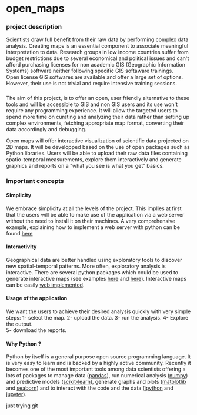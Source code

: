 # open_maps
### project description
Scientists draw full benefit from their raw data by performing complex data analysis. Creating maps is an essential component to associate meaningful interpretation to data.
Research groups in low income countries suffer from budget restrictions due to several economical and political issues and can't afford purchasing licenses for non academic GIS (Geographic Information Systems) software neither following specific GIS softaware trainings.  
Open license GIS softwares are available and offer a large set of options. However, their use is not trivial and require intensive training sessions.
###
The aim of this project, is to offer an open, user friendly alternative to these tools and will be accessible to GIS and non GIS users and its use won't require any programming experience. It will allow the targeted users to spend more time on curating and analyzing their data rather than setting up complex environments, fetching appropriate map format, converting their data accordingly and debugging.   

Open maps will offer interactive visualization of scientific data projected on 2D maps. It will be developped based on the use of open packages such as Python libraries.
Users will be able to upload their raw data files containing spatio-temporal measurements, explore them interactively and generate graphics and reports on a “what you see is what you get” basics. 

### Important concepts
#### Simplicity
We embrace simplicity at all the levels of the project. This implies at first that the users will be able to make use of the application via a web server without the need to install it on their machines. A very comprehensive example, explaining how to implement a web server with python can be found [here](https://ruslanspivak.com/lsbaws-part1/) 

#### Interactivity
Geographical data are better handled using exploratory tools to discover new spatial-temporal patterns. More often, exploratory analysis is interactive. There are several python packages which could be used to generate interactive maps (see examples [here](https://plot.ly/python/ipython-notebook-tutorial/) and [here](https://blog.modeanalytics.com/python-interactive-plot-libraries/)). Interactive maps can be easily [web implemented](http://adilmoujahid.com/posts/2015/01/interactive-data-visualization-d3-dc-python-mongodb/). 

#### Usage of the application
We want the users to achieve their desired analysis quickly with very simple steps:
    1- select the map.
    2- upload the data.
    3- run the analysis. 
    4- Explore the output.  
    5- download the reports. 

#### Why Python ?
Python by itself is a general purpose open source programming language. It is very easy to learn and is backed by a highly active community. Recently it becomes one of the most important tools among data scientists offering a lots of packages to manage data ([pandas](https://pandas.pydata.org/)),  run numerical analysis ([numpy](http://www.numpy.org/)) and predictive models ([scikit-learn](http://scikit-learn.org/stable/)), generate graphs and plots ([matplotlib](https://matplotlib.org/) and [seaborn](https://seaborn.pydata.org/)) and to interact with the code and the data ([ipython](https://ipython.org/) and [jupyter](http://jupyter.org/)).


just trying git





